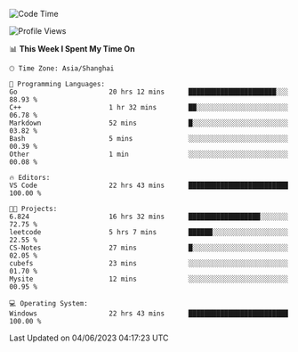 <!--START_SECTION:waka-->
![Code Time](http://img.shields.io/badge/Code%20Time-966%20hrs%2054%20mins-blue)

![Profile Views](http://img.shields.io/badge/Profile%20Views-0-blue)

📊 **This Week I Spent My Time On** 

```text
🕑︎ Time Zone: Asia/Shanghai

💬 Programming Languages: 
Go                       20 hrs 12 mins      ██████████████████████░░░   88.93 % 
C++                      1 hr 32 mins        ██░░░░░░░░░░░░░░░░░░░░░░░   06.78 % 
Markdown                 52 mins             █░░░░░░░░░░░░░░░░░░░░░░░░   03.82 % 
Bash                     5 mins              ░░░░░░░░░░░░░░░░░░░░░░░░░   00.39 % 
Other                    1 min               ░░░░░░░░░░░░░░░░░░░░░░░░░   00.08 % 

🔥 Editors: 
VS Code                  22 hrs 43 mins      █████████████████████████   100.00 % 

🐱‍💻 Projects: 
6.824                    16 hrs 32 mins      ██████████████████░░░░░░░   72.75 % 
leetcode                 5 hrs 7 mins        ██████░░░░░░░░░░░░░░░░░░░   22.55 % 
CS-Notes                 27 mins             █░░░░░░░░░░░░░░░░░░░░░░░░   02.05 % 
cubefs                   23 mins             ░░░░░░░░░░░░░░░░░░░░░░░░░   01.70 % 
Mysite                   12 mins             ░░░░░░░░░░░░░░░░░░░░░░░░░   00.95 % 

💻 Operating System: 
Windows                  22 hrs 43 mins      █████████████████████████   100.00 % 
```


 Last Updated on 04/06/2023 04:17:23 UTC
<!--END_SECTION:waka-->